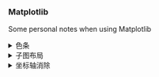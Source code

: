 ### Matplotlib
Some personal notes when using Matplotlib

<details>
  <summary> 色条 </summary>
    
  - 在图窗加色条：fig.colorbar(im,ax,'horizontal',format=formatter,...)  
    formatter是设置字符格式,formatter=mpl.ticker.StrmethodFormatter('x:.{f}')
    
  - 在画图函数参数中的norm可以根据数据归一化色条  
    norm=mpl.colors.Normalize(-wlim/n,wlim/n)  
    以contourf函数为例：ax.contourf(X,Y,Z,norm=norm,cmap=mpl.cm.get_cmap("ReBu)  
</details>

<details>
  <summary> 子图布局 </summary>
  
  - 全等排布：子图大小一致  
    fig,axes=plt.subplots(row_n, col_n, figsize=(,), sharex=True, sharey=True)  
    
  - 规整的不等排布：子图大小不同  
    spec=fig.add_gridspec(row_n, col_n, width_ratios=[,,],height_ratios=[,,])  
    选单框做子图：ax=fig.add_subplot(spec[nrow,ncol])  
    用多个框做子图：ax=fig.add_subplot(spec[:2,1:3])  
</details>

<details>
  <summary> 坐标轴消除</summary>  

  - 全部消除：plt.axis("off")
  - 选择消除：ax.get_xaxis().set_visible(False) [对三维不管用]  
</details>
